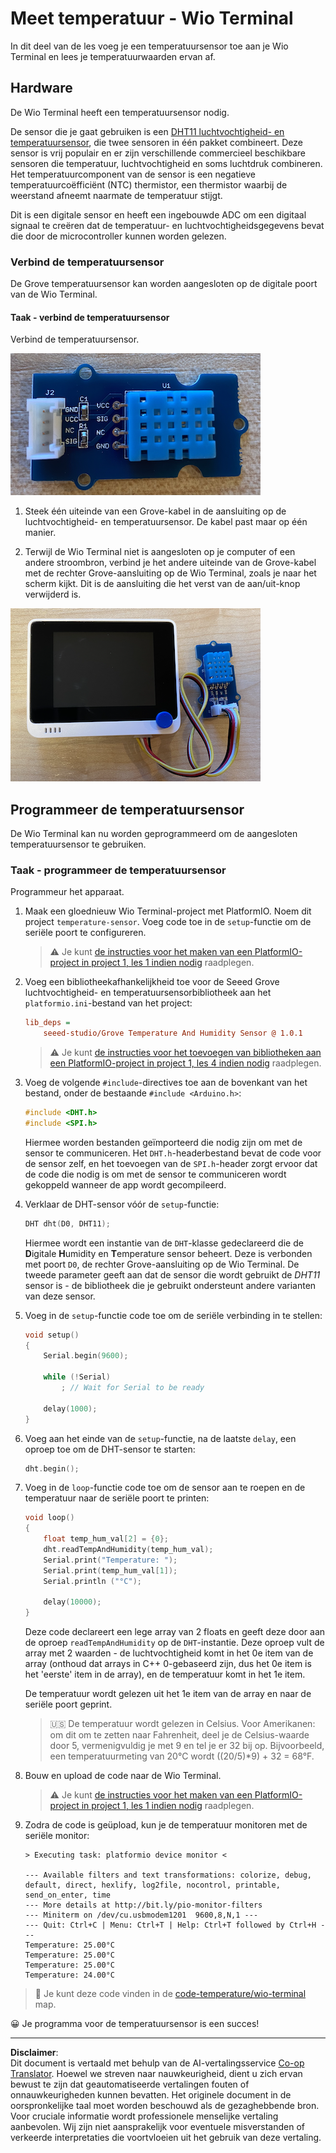<!--
CO_OP_TRANSLATOR_METADATA:
{
  "original_hash": "59263d094f20b302053888cd236880c3",
  "translation_date": "2025-08-27T21:05:25+00:00",
  "source_file": "2-farm/lessons/1-predict-plant-growth/wio-terminal-temp.md",
  "language_code": "nl"
}
-->
# Meet temperatuur - Wio Terminal

In dit deel van de les voeg je een temperatuursensor toe aan je Wio Terminal en lees je temperatuurwaarden ervan af.

## Hardware

De Wio Terminal heeft een temperatuursensor nodig.

De sensor die je gaat gebruiken is een [DHT11 luchtvochtigheid- en temperatuursensor](https://www.seeedstudio.com/Grove-Temperature-Humidity-Sensor-DHT11.html), die twee sensoren in één pakket combineert. Deze sensor is vrij populair en er zijn verschillende commercieel beschikbare sensoren die temperatuur, luchtvochtigheid en soms luchtdruk combineren. Het temperatuurcomponent van de sensor is een negatieve temperatuurcoëfficiënt (NTC) thermistor, een thermistor waarbij de weerstand afneemt naarmate de temperatuur stijgt.

Dit is een digitale sensor en heeft een ingebouwde ADC om een digitaal signaal te creëren dat de temperatuur- en luchtvochtigheidsgegevens bevat die door de microcontroller kunnen worden gelezen.

### Verbind de temperatuursensor

De Grove temperatuursensor kan worden aangesloten op de digitale poort van de Wio Terminal.

#### Taak - verbind de temperatuursensor

Verbind de temperatuursensor.

![Een Grove temperatuursensor](../../../../../translated_images/grove-dht11.07f8eafceee170043efbb53e1d15722bd4e00fbaa9ff74290b57e9f66eb82c17.nl.png)

1. Steek één uiteinde van een Grove-kabel in de aansluiting op de luchtvochtigheid- en temperatuursensor. De kabel past maar op één manier.

1. Terwijl de Wio Terminal niet is aangesloten op je computer of een andere stroombron, verbind je het andere uiteinde van de Grove-kabel met de rechter Grove-aansluiting op de Wio Terminal, zoals je naar het scherm kijkt. Dit is de aansluiting die het verst van de aan/uit-knop verwijderd is.

![De Grove temperatuursensor aangesloten op de rechteraansluiting](../../../../../translated_images/wio-temperature-sensor.2934928f38c7f79a68d24879d2c8986c78244696f931e2e33c293f426ecdc0ad.nl.png)

## Programmeer de temperatuursensor

De Wio Terminal kan nu worden geprogrammeerd om de aangesloten temperatuursensor te gebruiken.

### Taak - programmeer de temperatuursensor

Programmeur het apparaat.

1. Maak een gloednieuw Wio Terminal-project met PlatformIO. Noem dit project `temperature-sensor`. Voeg code toe in de `setup`-functie om de seriële poort te configureren.

    > ⚠️ Je kunt [de instructies voor het maken van een PlatformIO-project in project 1, les 1 indien nodig](../../../1-getting-started/lessons/1-introduction-to-iot/wio-terminal.md#create-a-platformio-project) raadplegen.

1. Voeg een bibliotheekafhankelijkheid toe voor de Seeed Grove luchtvochtigheid- en temperatuursensorbibliotheek aan het `platformio.ini`-bestand van het project:

    ```ini
    lib_deps =
        seeed-studio/Grove Temperature And Humidity Sensor @ 1.0.1
    ```

    > ⚠️ Je kunt [de instructies voor het toevoegen van bibliotheken aan een PlatformIO-project in project 1, les 4 indien nodig](../../../1-getting-started/lessons/4-connect-internet/wio-terminal-mqtt.md#install-the-wifi-and-mqtt-arduino-libraries) raadplegen.

1. Voeg de volgende `#include`-directives toe aan de bovenkant van het bestand, onder de bestaande `#include <Arduino.h>`:

    ```cpp
    #include <DHT.h>
    #include <SPI.h>
    ```

    Hiermee worden bestanden geïmporteerd die nodig zijn om met de sensor te communiceren. Het `DHT.h`-headerbestand bevat de code voor de sensor zelf, en het toevoegen van de `SPI.h`-header zorgt ervoor dat de code die nodig is om met de sensor te communiceren wordt gekoppeld wanneer de app wordt gecompileerd.

1. Verklaar de DHT-sensor vóór de `setup`-functie:

    ```cpp
    DHT dht(D0, DHT11);
    ```

    Hiermee wordt een instantie van de `DHT`-klasse gedeclareerd die de **D**igitale **H**umidity en **T**emperature sensor beheert. Deze is verbonden met poort `D0`, de rechter Grove-aansluiting op de Wio Terminal. De tweede parameter geeft aan dat de sensor die wordt gebruikt de *DHT11* sensor is - de bibliotheek die je gebruikt ondersteunt andere varianten van deze sensor.

1. Voeg in de `setup`-functie code toe om de seriële verbinding in te stellen:

    ```cpp
    void setup()
    {
        Serial.begin(9600);
    
        while (!Serial)
            ; // Wait for Serial to be ready
    
        delay(1000);
    }
    ```

1. Voeg aan het einde van de `setup`-functie, na de laatste `delay`, een oproep toe om de DHT-sensor te starten:

    ```cpp
    dht.begin();
    ```

1. Voeg in de `loop`-functie code toe om de sensor aan te roepen en de temperatuur naar de seriële poort te printen:

    ```cpp
    void loop()
    {
        float temp_hum_val[2] = {0};
        dht.readTempAndHumidity(temp_hum_val);
        Serial.print("Temperature: ");
        Serial.print(temp_hum_val[1]);
        Serial.println ("°C");
    
        delay(10000);
    }
    ```

    Deze code declareert een lege array van 2 floats en geeft deze door aan de oproep `readTempAndHumidity` op de `DHT`-instantie. Deze oproep vult de array met 2 waarden - de luchtvochtigheid komt in het 0e item van de array (onthoud dat arrays in C++ 0-gebaseerd zijn, dus het 0e item is het 'eerste' item in de array), en de temperatuur komt in het 1e item.

    De temperatuur wordt gelezen uit het 1e item van de array en naar de seriële poort geprint.

    > 🇺🇸 De temperatuur wordt gelezen in Celsius. Voor Amerikanen: om dit om te zetten naar Fahrenheit, deel je de Celsius-waarde door 5, vermenigvuldig je met 9 en tel je er 32 bij op. Bijvoorbeeld, een temperatuurmeting van 20°C wordt ((20/5)*9) + 32 = 68°F.

1. Bouw en upload de code naar de Wio Terminal.

    > ⚠️ Je kunt [de instructies voor het maken van een PlatformIO-project in project 1, les 1 indien nodig](../../../1-getting-started/lessons/1-introduction-to-iot/wio-terminal.md#write-the-hello-world-app) raadplegen.

1. Zodra de code is geüpload, kun je de temperatuur monitoren met de seriële monitor:

    ```output
    > Executing task: platformio device monitor <
    
    --- Available filters and text transformations: colorize, debug, default, direct, hexlify, log2file, nocontrol, printable, send_on_enter, time
    --- More details at http://bit.ly/pio-monitor-filters
    --- Miniterm on /dev/cu.usbmodem1201  9600,8,N,1 ---
    --- Quit: Ctrl+C | Menu: Ctrl+T | Help: Ctrl+T followed by Ctrl+H ---
    Temperature: 25.00°C
    Temperature: 25.00°C
    Temperature: 25.00°C
    Temperature: 24.00°C
    ```

> 💁 Je kunt deze code vinden in de [code-temperature/wio-terminal](../../../../../2-farm/lessons/1-predict-plant-growth/code-temperature/wio-terminal) map.

😀 Je programma voor de temperatuursensor is een succes!

---

**Disclaimer**:  
Dit document is vertaald met behulp van de AI-vertalingsservice [Co-op Translator](https://github.com/Azure/co-op-translator). Hoewel we streven naar nauwkeurigheid, dient u zich ervan bewust te zijn dat geautomatiseerde vertalingen fouten of onnauwkeurigheden kunnen bevatten. Het originele document in de oorspronkelijke taal moet worden beschouwd als de gezaghebbende bron. Voor cruciale informatie wordt professionele menselijke vertaling aanbevolen. Wij zijn niet aansprakelijk voor eventuele misverstanden of verkeerde interpretaties die voortvloeien uit het gebruik van deze vertaling.